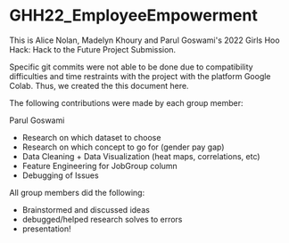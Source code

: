 # GHH22_EmployeeEmpowerment

This is Alice Nolan, Madelyn Khoury and Parul Goswami's 2022 Girls Hoo Hack: Hack to the Future Project Submission. 

Specific git commits were not able to be done due to compatibility difficulties and time restraints with the project with the platform Google Colab. Thus, we created the this document here. 

The following contributions were made by each group member: 


Parul Goswami 
- Research on which dataset to choose
- Research on which concept to go for (gender pay gap)
- Data Cleaning + Data Visualization (heat maps, correlations, etc) 
- Feature Engineering for JobGroup column
- Debugging of Issues


All group members did the following: 
- Brainstormed and discussed ideas 
- debugged/helped research solves to errors 
- presentation! 


